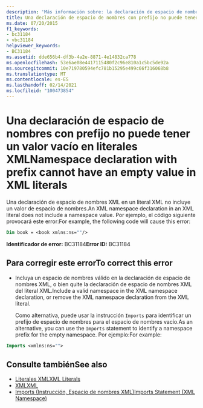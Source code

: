 ```yaml
---
description: 'Más información sobre: la declaración de espacio de nombres con prefijo no puede tener un valor vacío en literales XML'
title: Una declaración de espacio de nombres con prefijo no puede tener un valor vacío en literales XML
ms.date: 07/20/2015
f1_keywords:
- bc31184
- vbc31184
helpviewer_keywords:
- BC31184
ms.assetid: dde656b4-df3b-4a2e-8871-4e14832ca778
ms.openlocfilehash: 53e6ae08e4417115480f2c96e810a1c5bc5de92a
ms.sourcegitcommit: 10e719780594efc781b15295e499c66f316068b8
ms.translationtype: MT
ms.contentlocale: es-ES
ms.lasthandoff: 02/14/2021
ms.locfileid: "100473854"
---
```

# <a name="namespace-declaration-with-prefix-cannot-have-an-empty-value-in-xml-literals"></a><span data-ttu-id="5a01d-103">Una declaración de espacio de nombres con prefijo no puede tener un valor vacío en literales XML</span><span class="sxs-lookup"><span data-stu-id="5a01d-103">Namespace declaration with prefix cannot have an empty value in XML literals</span></span>

<span data-ttu-id="5a01d-104">Una declaración de espacio de nombres XML en un literal XML no incluye un valor de espacio de nombres.</span><span class="sxs-lookup"><span data-stu-id="5a01d-104">An XML namespace declaration in an XML literal does not include a namespace value.</span></span> <span data-ttu-id="5a01d-105">Por ejemplo, el código siguiente provocará este error:</span><span class="sxs-lookup"><span data-stu-id="5a01d-105">For example, the following code will cause this error:</span></span>  
  
```vb  
Dim book = <book xmlns:ns=""/>  
```  
  
 <span data-ttu-id="5a01d-106">**Identificador de error:** BC31184</span><span class="sxs-lookup"><span data-stu-id="5a01d-106">**Error ID:** BC31184</span></span>  
  
## <a name="to-correct-this-error"></a><span data-ttu-id="5a01d-107">Para corregir este error</span><span class="sxs-lookup"><span data-stu-id="5a01d-107">To correct this error</span></span>  
  
- <span data-ttu-id="5a01d-108">Incluya un espacio de nombres válido en la declaración de espacio de nombres XML, o bien quite la declaración de espacio de nombres XML del literal XML.</span><span class="sxs-lookup"><span data-stu-id="5a01d-108">Include a valid namespace in the XML namespace declaration, or remove the XML namespace declaration from the XML literal.</span></span>  
  
     <span data-ttu-id="5a01d-109">Como alternativa, puede usar la instrucción `Imports` para identificar un prefijo de espacio de nombres para el espacio de nombres vacío.</span><span class="sxs-lookup"><span data-stu-id="5a01d-109">As an alternative, you can use the `Imports` statement to identify a namespace prefix for the empty namespace.</span></span> <span data-ttu-id="5a01d-110">Por ejemplo:</span><span class="sxs-lookup"><span data-stu-id="5a01d-110">For example:</span></span>  
  
```vb  
Imports <xmlns:ns="">  
```  
  
## <a name="see-also"></a><span data-ttu-id="5a01d-111">Consulte también</span><span class="sxs-lookup"><span data-stu-id="5a01d-111">See also</span></span>

- [<span data-ttu-id="5a01d-112">Literales XML</span><span class="sxs-lookup"><span data-stu-id="5a01d-112">XML Literals</span></span>](../language-reference/xml-literals/index.md)
- [<span data-ttu-id="5a01d-113">XML</span><span class="sxs-lookup"><span data-stu-id="5a01d-113">XML</span></span>](../programming-guide/language-features/xml/index.md)
- [<span data-ttu-id="5a01d-114">Imports (Instrucción, Espacio de nombres XML)</span><span class="sxs-lookup"><span data-stu-id="5a01d-114">Imports Statement (XML Namespace)</span></span>](../language-reference/statements/imports-statement-xml-namespace.md)
